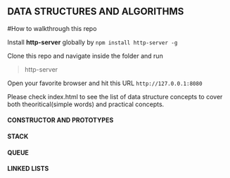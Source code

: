 ## DATA STRUCTURES AND ALGORITHMS

#How to walkthrough this repo

Install **http-server** globally by `npm install http-server -g`

Clone this repo and navigate inside the folder and run 

>http-server

Open your favorite browser and hit this URL `http://127.0.0.1:8080`

Please check index.html to see the list of data structure concepts to cover both theoritical(simple words) and practical concepts.

#### CONSTRUCTOR AND PROTOTYPES

#### STACK

#### QUEUE

#### LINKED LISTS
